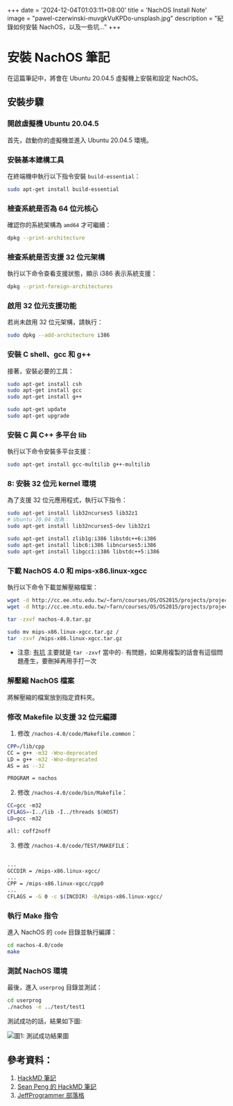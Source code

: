 +++
date = '2024-12-04T01:03:11+08:00'
title = 'NachOS Install Note'
image = "pawel-czerwinski-muvgkVuKPDo-unsplash.jpg"
description = "紀錄如何安裝 NachOS，以及一些坑..."
+++

# 安裝 NachOS 筆記

在這篇筆記中，將會在 Ubuntu 20.04.5 虛擬機上安裝和設定 NachOS。

## 安裝步驟

### 開啟虛擬機 Ubuntu 20.04.5
首先，啟動你的虛擬機並進入 Ubuntu 20.04.5 環境。



###  安裝基本建構工具
在終端機中執行以下指令安裝 `build-essential`：

```bash
sudo apt-get install build-essential
```



###  檢查系統是否為 64 位元核心
確認你的系統架構為 `amd64` 才可繼續：

```bash
dpkg --print-architecture
```



###  檢查系統是否支援 32 位元架構
執行以下命令查看支援狀態，顯示 i386 表示系統支援：

```bash
dpkg --print-foreign-architectures 
```



### 啟用 32 位元支援功能
若尚未啟用 32 位元架構，請執行：

```bash
sudo dpkg --add-architecture i386
```


### 安裝 C shell、gcc 和 g++
接著，安裝必要的工具：

```bash
sudo apt-get install csh
sudo apt-get install gcc
sudo apt-get install g++

sudo apt-get update
sudo apt-get upgrade
```



###  安裝 C 與 C++ 多平台 lib
執行以下命令安裝多平台支援：

```bash
sudo apt-get install gcc-multilib g++-multilib
```



### 8: 安裝 32 位元 kernel 環境
為了支援 32 位元應用程式，執行以下指令：

```bash
sudo apt-get install lib32ncurses5 lib32z1
# Ubuntu 20.04 改為：
sudo apt-get install lib32ncurses5-dev lib32z1

sudo apt-get install zlib1g:i386 libstdc++6:i386
sudo apt-get install libc6:i386 libncurses5:i386
sudo apt-get install libgcc1:i386 libstdc++5:i386
```



###  下載 NachOS 4.0 和 mips-x86.linux-xgcc
執行以下命令下載並解壓縮檔案：

```bash
wget -d http://cc.ee.ntu.edu.tw/~farn/courses/OS/OS2015/projects/project.1/mips-x86.linux-xgcc.tar.gz
wget -d http://cc.ee.ntu.edu.tw/~farn/courses/OS/OS2015/projects/project.1/nachos-4.0.tar.gz

tar -zxvf nachos-4.0.tar.gz

sudo mv mips-x86.linux-xgcc.tar.gz /
tar -zxvf /mips-x86.linux-xgcc.tar.gz
```

- 注意: [有坑](https://stackoverflow.com/questions/36937560/unable-to-run-tar-command-invalid-option)
    主要就是 `tar -zxvf` 當中的`-` 有問題，如果用複製的話會有這個問題產生，要刪掉再用手打一次



###  解壓縮 NachOS 檔案
將解壓縮的檔案放到指定資料夾。



### 修改 Makefile 以支援 32 位元編譯

1. 修改 `/nachos-4.0/code/Makefile.common`：
```bash
CPP=/lib/cpp
CC = g++ -m32 -Wno-deprecated
LD = g++ -m32 -Wno-deprecated
AS = as --32                  

PROGRAM = nachos
```

2. 修改 `/nachos-4.0/code/bin/Makefile`：
```bash
CC=gcc -m32                    
CFLAGS=-I../lib -I../threads $(HOST)
LD=gcc -m32

all: coff2noff 
```

3. 修改 `/nachos-4.0/code/TEST/MAKEFILE`：
```bash

...
GCCDIR = /mips-x86.linux-xgcc/
...
CPP = /mips-x86.linux-xgcc/cpp0
...
CFLAGS = -G 0 -c $(INCDIR) -B/mips-x86.linux-xgcc/

```



### 執行 Make 指令
進入 NachOS 的 `code` 目錄並執行編譯：

```bash
cd nachos-4.0/code
make
```



### 測試 NachOS 環境
最後，進入 `userprog` 目錄並測試：

```bash
cd userprog
./nachos -e ../test/test1
```

測試成功的話，結果如下圖:


![圖1: 測試成功結果圖](/2024-12-04_011131.png)



## 參考資料：
1. [HackMD 筆記](https://hackmd.io/@r83V7BYGQYqK6_RFjL0vbA/B1Et9W_8w)
2. [Sean Peng 的 HackMD 筆記](https://hackmd.io/@seanpeng12/HkrEHYsu5)
3. [JeffProgrammer 部落格](https://jeffprogrammer.wordpress.com/2016/10/31/%E4%BD%9C%E6%A5%AD%E7%B3%BB%E7%B5%B1-nachos-%E7%B0%A1%E4%BB%8B/)